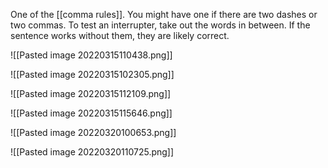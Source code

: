 One of the [[comma rules]]. You might have one if there are two dashes or two commas. To test an interrupter, take out the words in between. If the sentence works without them, they are likely correct.


![[Pasted image 20220315110438.png]]

![[Pasted image 20220315102305.png]]

![[Pasted image 20220315112109.png]]

![[Pasted image 20220315115646.png]]

![[Pasted image 20220320100653.png]]

![[Pasted image 20220320110725.png]]